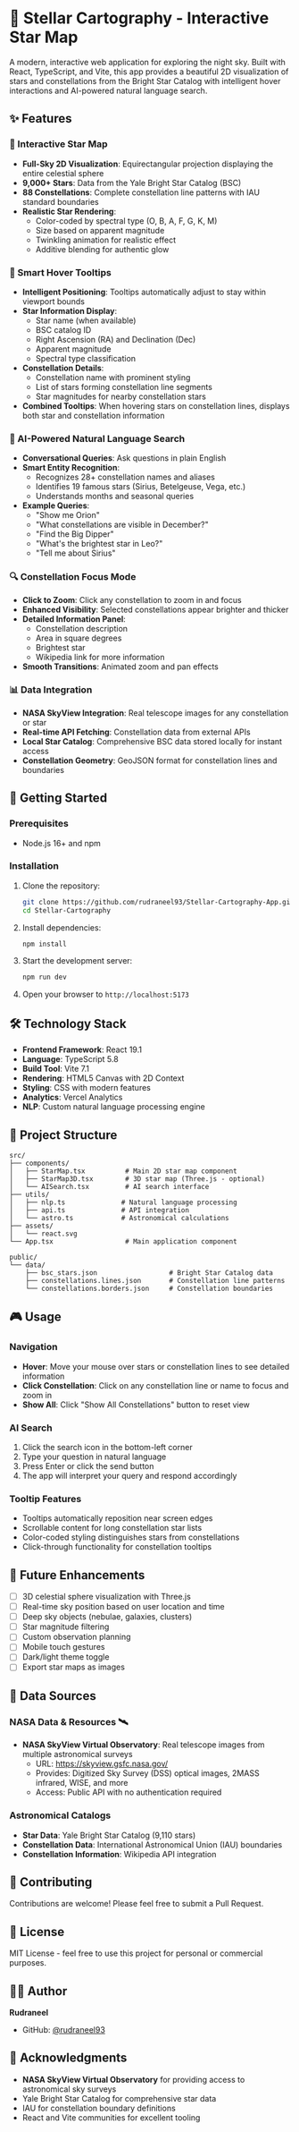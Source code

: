 # 🌌 Stellar Cartography - Interactive Star Map

A modern, interactive web application for exploring the night sky. Built with React, TypeScript, and Vite, this app provides a beautiful 2D visualization of stars and constellations from the Bright Star Catalog with intelligent hover interactions and AI-powered natural language search.

## ✨ Features

### 📍 Interactive Star Map
- **Full-Sky 2D Visualization**: Equirectangular projection displaying the entire celestial sphere
- **9,000+ Stars**: Data from the Yale Bright Star Catalog (BSC)
- **88 Constellations**: Complete constellation line patterns with IAU standard boundaries
- **Realistic Star Rendering**: 
  - Color-coded by spectral type (O, B, A, F, G, K, M)
  - Size based on apparent magnitude
  - Twinkling animation for realistic effect
  - Additive blending for authentic glow

### 🎯 Smart Hover Tooltips
- **Intelligent Positioning**: Tooltips automatically adjust to stay within viewport bounds
- **Star Information Display**:
  - Star name (when available)
  - BSC catalog ID
  - Right Ascension (RA) and Declination (Dec)
  - Apparent magnitude
  - Spectral type classification
- **Constellation Details**:
  - Constellation name with prominent styling
  - List of stars forming constellation line segments
  - Star magnitudes for nearby constellation stars
- **Combined Tooltips**: When hovering stars on constellation lines, displays both star and constellation information

### 🤖 AI-Powered Natural Language Search
- **Conversational Queries**: Ask questions in plain English
- **Smart Entity Recognition**: 
  - Recognizes 28+ constellation names and aliases
  - Identifies 19 famous stars (Sirius, Betelgeuse, Vega, etc.)
  - Understands months and seasonal queries
- **Example Queries**:
  - "Show me Orion"
  - "What constellations are visible in December?"
  - "Find the Big Dipper"
  - "What's the brightest star in Leo?"
  - "Tell me about Sirius"

### 🔍 Constellation Focus Mode
- **Click to Zoom**: Click any constellation to zoom in and focus
- **Enhanced Visibility**: Selected constellations appear brighter and thicker
- **Detailed Information Panel**:
  - Constellation description
  - Area in square degrees
  - Brightest star
  - Wikipedia link for more information
- **Smooth Transitions**: Animated zoom and pan effects

### 📊 Data Integration
- **NASA SkyView Integration**: Real telescope images for any constellation or star
- **Real-time API Fetching**: Constellation data from external APIs
- **Local Star Catalog**: Comprehensive BSC data stored locally for instant access
- **Constellation Geometry**: GeoJSON format for constellation lines and boundaries

## 🚀 Getting Started

### Prerequisites
- Node.js 16+ and npm

### Installation

1. Clone the repository:
   ```bash
   git clone https://github.com/rudraneel93/Stellar-Cartography-App.git
   cd Stellar-Cartography
   ```

2. Install dependencies:
   ```bash
   npm install
   ```

3. Start the development server:
   ```bash
   npm run dev
   ```

4. Open your browser to `http://localhost:5173`

## 🛠️ Technology Stack

- **Frontend Framework**: React 19.1
- **Language**: TypeScript 5.8
- **Build Tool**: Vite 7.1
- **Rendering**: HTML5 Canvas with 2D Context
- **Styling**: CSS with modern features
- **Analytics**: Vercel Analytics
- **NLP**: Custom natural language processing engine

## 📁 Project Structure

```
src/
├── components/
│   ├── StarMap.tsx          # Main 2D star map component
│   ├── StarMap3D.tsx        # 3D star map (Three.js - optional)
│   └── AISearch.tsx         # AI search interface
├── utils/
│   ├── nlp.ts              # Natural language processing
│   ├── api.ts              # API integration
│   └── astro.ts            # Astronomical calculations
├── assets/
│   └── react.svg
└── App.tsx                  # Main application component

public/
└── data/
    ├── bsc_stars.json                  # Bright Star Catalog data
    ├── constellations.lines.json       # Constellation line patterns
    └── constellations.borders.json     # Constellation boundaries
```

## 🎮 Usage

### Navigation
- **Hover**: Move your mouse over stars or constellation lines to see detailed information
- **Click Constellation**: Click on any constellation line or name to focus and zoom in
- **Show All**: Click "Show All Constellations" button to reset view

### AI Search
1. Click the search icon in the bottom-left corner
2. Type your question in natural language
3. Press Enter or click the send button
4. The app will interpret your query and respond accordingly

### Tooltip Features
- Tooltips automatically reposition near screen edges
- Scrollable content for long constellation star lists
- Color-coded styling distinguishes stars from constellations
- Click-through functionality for constellation tooltips

## 🌟 Future Enhancements

- [ ] 3D celestial sphere visualization with Three.js
- [ ] Real-time sky position based on user location and time
- [ ] Deep sky objects (nebulae, galaxies, clusters)
- [ ] Star magnitude filtering
- [ ] Custom observation planning
- [ ] Mobile touch gestures
- [ ] Dark/light theme toggle
- [ ] Export star maps as images

## 📝 Data Sources

### NASA Data & Resources 🛰️
- **NASA SkyView Virtual Observatory**: Real telescope images from multiple astronomical surveys
  - URL: https://skyview.gsfc.nasa.gov/
  - Provides: Digitized Sky Survey (DSS) optical images, 2MASS infrared, WISE, and more
  - Access: Public API with no authentication required

### Astronomical Catalogs
- **Star Data**: Yale Bright Star Catalog (9,110 stars)
- **Constellation Data**: International Astronomical Union (IAU) boundaries
- **Constellation Information**: Wikipedia API integration

## 🤝 Contributing

Contributions are welcome! Please feel free to submit a Pull Request.

## 📄 License

MIT License - feel free to use this project for personal or commercial purposes.

## 👨‍💻 Author

**Rudraneel**
- GitHub: [@rudraneel93](https://github.com/rudraneel93)

## 🙏 Acknowledgments

- **NASA SkyView Virtual Observatory** for providing access to astronomical sky surveys
- Yale Bright Star Catalog for comprehensive star data
- IAU for constellation boundary definitions
- React and Vite communities for excellent tooling
